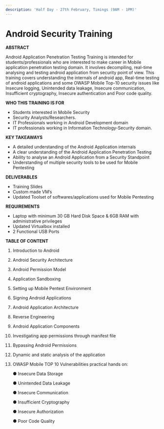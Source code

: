 ```yaml
---
description: 'Half Day - 27th February, Timings (9AM - 1PM)'
---
```


# Android Security Training

**ABSTRACT** 

Android Application Penetration Testing Training is intended for students/professionals who are interested to make career in Mobile application penetration testing domain. It involves decompiling, real-time analysing and testing android application from security point of view. This training covers understanding the internals of android app, Real-time testing of android applications and some OWASP Mobile Top-10 security issues like Insecure logging, Unintended data leakage, Insecure communication, Insufficient cryptography, Insecure authentication and Poor code quality.

**WHO THIS TRAINING IS FOR** 

* Students interested in Mobile Security 
* Security Analysts/Researchers.
* IT Professionals working in Android Development domain
* IT professionals working in Information Technology-Security domain.

**KEY TAKEAWAYS** 

* A detailed understanding of the Android Application internals 
* A clear understanding of the Android Application Penetration Testing
* Ability to analyse an Android Application from a Security Standpoint 
* Understanding of multiple security tools to be used for Mobile Pentesting

**DELIVERABLES**  

* Training Slides 
* Custom made VM’s 
* Updated Toolset of softwares/applications used for Mobile Pentesting

**REQUIREMENTS**

* Laptop with minimum 30 GB Hard Disk Space & 6GB RAM with administrative privileges 
* Updated Virtualbox installed
* 2 Functional USB Ports

**TABLE OF CONTENT**

1. Introduction to Android
2. Android Security Architecture
3. Android Permission Model
4. Application Sandboxing
5. Setting up Mobile Pentest Environment
6. Signing Android Applications
7. Android Application Architecture
8. Reverse Engineering
9. Android Application Components
10. Investigating app permissions through manifest file
11. Bypassing Android Permissions
12. Dynamic and static analysis of the application
13. OWASP Mobile TOP 10 Vulnerabilities practical hands on:

    ● Insecure Data Storage

    ● Unintended Data Leakage

    ● Insecure Communication

    ● Insufficient Cryptography

    ● Insecure Authorization

    ● Poor Code Quality

